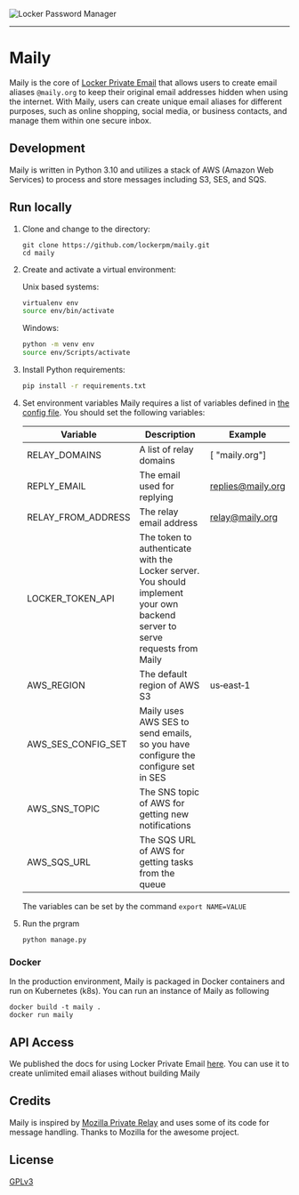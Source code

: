 ![Locker Password Manager](https://s.locker.io/assets/locker_private_email.png "Locker Password Manager")

-------------------

# Maily

Maily is the core of [Locker Private Email](https://locker.io/private-email) that allows users to create email
aliases `@maily.org` to keep their original email addresses hidden when using the internet. With Maily, users can create
unique email aliases for different purposes, such as online shopping, social media, or business contacts, and manage
them within one secure inbox.

## Development

Maily is written in Python 3.10 and utilizes a stack of AWS (Amazon Web Services) to process and store messages
including S3, SES, and SQS.

## Run locally

1. Clone and change to the directory:

    ```shell
    git clone https://github.com/lockerpm/maily.git
    cd maily
    ```

2. Create and activate a virtual environment:

   Unix based systems:
   ```sh
   virtualenv env
   source env/bin/activate
   ```
   Windows:
   ```sh
   python -m venv env
   source env/Scripts/activate
   ```

3. Install Python requirements:

   ```sh
   pip install -r requirements.txt
   ```

4. Set environment variables Maily requires a list of variables defined in [the config file](/src/maily/config.py). You
   should set the following variables:

   | **Variable**       | **Description**                                                                                                             | **Example**       |
      |--------------------|-----------------------------------------------------------------------------------------------------------------------------|-------------------|
   | RELAY_DOMAINS      | A list of relay domains                                                                                                     | [ "maily.org"]    |
   | REPLY_EMAIL        | The email used for replying                                                                                                 | replies@maily.org |
   | RELAY_FROM_ADDRESS | The relay email address                                                                                                     | relay@maily.org   |
   | LOCKER_TOKEN_API   | The token to authenticate with the Locker server. You should implement your own backend server to serve requests from Maily |                   |
   | AWS_REGION         | The default region of AWS S3                                                                                                | us‑east‑1          |
   | AWS_SES_CONFIG_SET | Maily uses AWS SES to send emails, so you have configure the configure set in SES                                           |                   |
   | AWS_SNS_TOPIC      | The SNS topic of AWS for getting new notifications                                                                          |                   |
   | AWS_SQS_URL        | The SQS URL of AWS for getting tasks from the queue                                                                         |                   |


   The variables can be set by the command `export NAME=VALUE`

5. Run the prgram
   ```shell
   python manage.py
   ```

### Docker

In the production environment, Maily is packaged in Docker containers and run on Kubernetes (k8s). You can run an
instance of Maily as following

```shell
docker build -t maily .
docker run maily 
```

## API Access

We published the docs for using Locker Private
Email [here](https://docs.locker.io/docs/category/private-email-addresses). You can use it to create unlimited email
aliases without building Maily

## Credits

Maily is inspired by [Mozilla Private Relay](https://github.com/mozilla/fx-private-relay) and uses some of its code for
message handling. Thanks to Mozilla for the awesome project.

## License

[GPLv3](./LICENSE)
